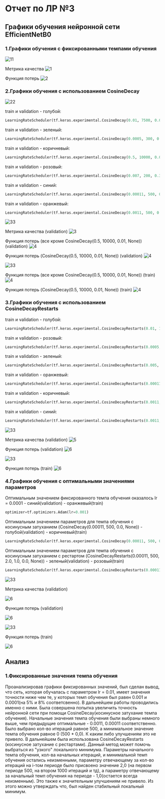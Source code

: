 # Отчет по ЛР №3

## Графики обучения нейронной сети EfficientNetB0
### 1.Графики обучения с фиксированными темпами обучения

![11](https://github.com/k0styamba/CNN-food-101/blob/myoutputLab3/Graphs/Static/legend.png)

Метрика качества
![1](https://github.com/k0styamba/CNN-food-101/blob/myoutputLab3/Graphs/Static/epoch_categorical_accuracy%20-%20static.svg)

Функция потерь
![2](https://github.com/k0styamba/CNN-food-101/blob/myoutputLab3/Graphs/Static/epoch_loss%20-%20static.svg)

### 2.Графики обучения с использованием CosineDecay

![22](https://github.com/k0styamba/CNN-food-101/blob/myoutputLab3/Graphs/CosineDecay/CosineDecay%20-%20train.png)

train и validation - голубой:

```python
LearningRateScheduler(tf.keras.experimental.CosineDecay(0.01, 7500, 0.001, None))
```

train и validation - зеленый:

```python
LearningRateScheduler(tf.keras.experimental.CosineDecay(0.0005, 300, 0.1, None))
```

train и validation - коричневый:

```python
LearningRateScheduler(tf.keras.experimental.CosineDecay(0.5, 10000, 0.01, None))
```

train и validation - розовый:

```python
LearningRateScheduler(tf.keras.experimental.CosineDecay(0.007, 200, 0.3, None))
```

train и validation - синий:
```python
LearningRateScheduler(tf.keras.experimental.CosineDecay(0.00011, 500, 0.0, None))
```

train и validation - оранжевый:

```python
LearningRateScheduler(tf.keras.experimental.CosineDecay(0.0011, 500, 0.0, None))
```

![33](https://github.com/k0styamba/CNN-food-101/blob/myoutputLab3/Graphs/CosineDecay/CosineDecay%20-%20validation.png)

Метрика качества (validation)
![3](https://github.com/k0styamba/CNN-food-101/blob/myoutputLab3/Graphs/CosineDecay/epoch_categorical_accuracy%20CosineDecay%20-%20validation.svg)

Функция потерь (все кроме CosineDecay(0.5, 10000, 0.01, None)) (validation)
![4](https://github.com/k0styamba/CNN-food-101/blob/myoutputLab3/Graphs/CosineDecay/epoch_loss%20CosineDecay%20-%20validation.svg)

Функция потерь (CosineDecay(0.5, 10000, 0.01, None)) (validation)
![4](https://github.com/k0styamba/CNN-food-101/blob/myoutputLab3/Graphs/CosineDecay/epoch_loss%20CosineDecay%20-%20validation%20-%200.5.svg)

![33](https://github.com/k0styamba/CNN-food-101/blob/myoutputLab3/Graphs/CosineDecay/CosineDecay%20-%20train.png)

Функция потерь (все кроме CosineDecay(0.5, 10000, 0.01, None)) (train)
![4](https://github.com/k0styamba/CNN-food-101/blob/myoutputLab3/Graphs/CosineDecay/epoch_loss%20CosineDecay%20-%20train.svg)

Функция потерь (CosineDecay(0.5, 10000, 0.01, None)) (train)
![4](https://github.com/k0styamba/CNN-food-101/blob/myoutputLab3/Graphs/CosineDecay/epoch_loss%20CosineDecay%20-%20train%20-%200.5.svg)

### 3.Графики обучения с использованием CosineDecayRestarts

train и validation - голубой:

```python
LearningRateScheduler(tf.keras.experimental.CosineDecayRestarts(0.01, 1000, 1.0, 0.75, 0.001, None))
```

train и validation - розовый:

```python
LearningRateScheduler(tf.keras.experimental.CosineDecayRestarts(0.0005, 4000, 2.0, 1.0, 0.5, None))
```

train и validation - зеленый:

```python
LearningRateScheduler(tf.keras.experimental.CosineDecayRestarts(0.005, 1000, 1.0, 0.8, 0.1, None))
```

train и validation - оранжевый:

```python
LearningRateScheduler(tf.keras.experimental.CosineDecayRestarts(0.00011, 500, 2.0, 1.0, 0.0, None))
```

train и validation - коричневый:

```python
LearningRateScheduler(tf.keras.experimental.CosineDecayRestarts(0.0011, 500, 0.5, 1.0, 0.0, None))
```

train и validation - синий:

```python
LearningRateScheduler(tf.keras.experimental.CosineDecayRestarts(0.0011, 500, 2.0, 1.0, 0.0, None))
```

![33](https://github.com/k0styamba/CNN-food-101/blob/myoutputLab3/Graphs/CosineDecayRestarts/CosineDecayRestarts%20-%20validation.png)

Метрика качества (validation)
![5](https://github.com/k0styamba/CNN-food-101/blob/myoutputLab3/Graphs/CosineDecayRestarts/epoch_categorical_accuracy%20-%20CosineDecayRestarts%20-%20validation.svg)

Функция потерь (validation)
![6](https://github.com/k0styamba/CNN-food-101/blob/myoutputLab3/Graphs/CosineDecayRestarts/epoch_loss%20-%20CosineDecayRestarts%20-%20validation.svg)

![33](https://github.com/k0styamba/CNN-food-101/blob/myoutputLab3/Graphs/CosineDecayRestarts/CosineDecayRestarts%20-%20train.png)

Функция потерь (train)
![6](https://github.com/k0styamba/CNN-food-101/blob/myoutputLab3/Graphs/CosineDecayRestarts/epoch_loss%20-%20CosineDecayRestarts%20-%20train.svg)

### 4.Графики обучения с оптимальными значениями параметров

Оптимальным значением фиксированного темпа обучения оказалось lr = 0.0001 - синий(validation) - оранжевый(train)

```python
optimizer=tf.optimizers.Adam(lr=0.001)
```

Оптимальным значением параметров для темпа обучения с косинусным затуханием (CosineDecay(0.00011, 500, 0.0, None)) - голубой(validation) - коричневый(train)

```python
LearningRateScheduler(tf.keras.experimental.CosineDecay(0.00011, 500, 0.0, None))
```

Оптимальным значением параметров для темпа обучения с косинусным затуханием с рестартом (CosineDecayRestarts(0.00011, 500, 2.0, 1.0, 0.0, None)) - зеленый(validation) - розовый(train)

```python
LearningRateScheduler(tf.keras.experimental.CosineDecayRestarts(0.00011, 500, 2.0, 1.0, 0.0, None))
```

![33](https://github.com/k0styamba/CNN-food-101/blob/myoutputLab3/Graphs/Optimal/validation.png)

Метрика качества (validation)

![6](https://github.com/k0styamba/CNN-food-101/blob/myoutputLab3/Graphs/Optimal/epoch_categorical_accuracy%20-%20validation.svg)

Функция потерь (validation)

![6](https://github.com/k0styamba/CNN-food-101/blob/myoutputLab3/Graphs/Optimal/epoch_loss%20-%20validation.svg)

![33](https://github.com/k0styamba/CNN-food-101/blob/myoutputLab3/Graphs/Optimal/train.png)

Функция потерь (train)

![6](https://github.com/k0styamba/CNN-food-101/blob/myoutputLab3/Graphs/Optimal/epoch_loss%20-%20train.svg)

## Анализ

### 1.Фиксированные значения темпа обучения
Проанализировав графики фиксированных значений, был сделан вывод, что сеть, которая обучалась с параметром lr = 0.01, имеет значения точности ниже чем те, у которых темп обучения был равен 0.001 и 0.0001(на 5% и 8% соответсвенно). В дальнейшем работы проводились именно с ними. Была совершена попытка увеличить точность нейронной сети при помощи CosineDecay(косинусное затухание темпа обучения). Начальные значения темпа обучения были выбраны немного выше, чем предыдущие оптимальные - 0.0011, 0.00011 соответственно. Было выбрано кол-во итераций равное 500, а минимальное значение темпа обучения равное 0 (500 * 0,0). К каким либо улучшениям это не привело. В дальнейшем была использована CosineDecayRestarts (косинусное затухание с рестартами). Данный метод может помочь выбраться из "узкого" локального минимума. Параметры начального темпа обучения, кол-ва начальных итераций, и минимальной темп обучения остались неизменными, параметру отвечающему за кол-во итераций на i-том периоде было присвоено значение 2,0 (на первом периоде 500, на втором 1000 итераций и тд), а параметру отвечающему за начальный темп обучения на периоде - 1,0(остается всегда неизменным). Это также к значительным улучшениям не привело. Из этого можно утверждать что, был найден стабильный локальный минимум.
